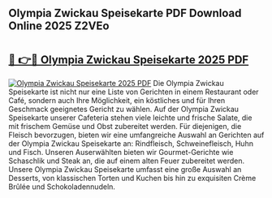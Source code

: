## Olympia Zwickau Speisekarte PDF Download Online 2025 Z2VEo

# <h2><a href="http://gc6nt9t.nevu.top/?p=Olympia+Zwickau+Speisekarte">🔗 👉🔴 Olympia Zwickau Speisekarte 2025 PDF</a></h2>

[![Olympia Zwickau Speisekarte 2025 PDF](https://i.imgur.com/dBaPXMq.png)](http://gc6nt9t.nevu.top/?p=Olympia+Zwickau+Speisekarte)
Die Olympia Zwickau Speisekarte ist nicht nur eine Liste von Gerichten in einem Restaurant oder Café, sondern auch Ihre Möglichkeit, ein köstliches und für Ihren Geschmack geeignetes Gericht zu wählen. Auf der Olympia Zwickau Speisekarte unserer Cafeteria stehen viele leichte und frische Salate, die mit frischem Gemüse und Obst zubereitet werden. Für diejenigen, die Fleisch bevorzugen, bieten wir eine umfangreiche Auswahl an Gerichten auf der Olympia Zwickau Speisekarte an: Rindfleisch, Schweinefleisch, Huhn und Fisch. Unseren Auserwählten bieten wir Gourmet-Gerichte wie Schaschlik und Steak an, die auf einem alten Feuer zubereitet werden. Unsere Olympia Zwickau Speisekarte umfasst eine große Auswahl an Desserts, von klassischen Torten und Kuchen bis hin zu exquisiten Crème Brûlée und Schokoladennudeln.
